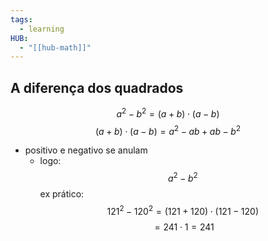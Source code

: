 ```yaml
---
tags:
  - learning
HUB:
  - "[[hub-math]]"
---
```


## A diferença dos quadrados
$$a^2 - b^2=(a+b)\cdot(a-b)$$
$$(a+b)\cdot(a-b)=a^2-ab+ab-b^2$$
- positivo e negativo se anulam
	- logo:
$$a^2-b^2$$
ex prático:
$$121^2 - 120^2=(121+120)\cdot(121-120)$$
$$=241\cdot1=241$$


